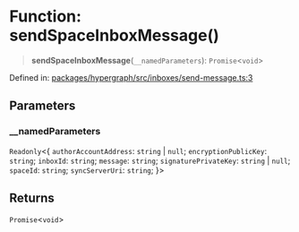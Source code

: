 # Function: sendSpaceInboxMessage()

> **sendSpaceInboxMessage**(`__namedParameters`): `Promise`\<`void`\>

Defined in: [packages/hypergraph/src/inboxes/send-message.ts:3](https://github.com/hashirpm/hypergraph/blob/ab4ea1cdb9430798142e0d735aac9d31c2cf0ae0/packages/hypergraph/src/inboxes/send-message.ts#L3)

## Parameters

### \_\_namedParameters

`Readonly`\<\{ `authorAccountAddress`: `string` \| `null`; `encryptionPublicKey`: `string`; `inboxId`: `string`; `message`: `string`; `signaturePrivateKey`: `string` \| `null`; `spaceId`: `string`; `syncServerUri`: `string`; \}\>

## Returns

`Promise`\<`void`\>
